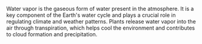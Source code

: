 Water vapor is the gaseous form of water present in the atmosphere. It is a key component of the Earth's water cycle and plays a crucial role in regulating climate and weather patterns. Plants release water vapor into the air through transpiration, which helps cool the environment and contributes to cloud formation and precipitation.